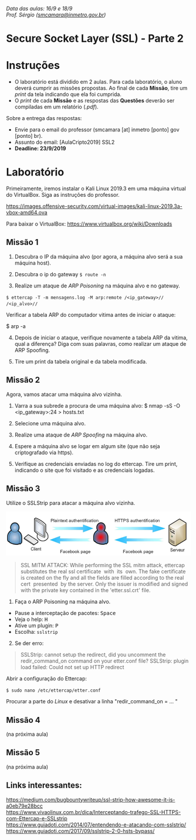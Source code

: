 *Data das aulas: 16/9 e 18/9* <br>
*Prof. Sérgio (smcamara@inmetro.gov.br)*


# Secure Socket Layer (SSL) - Parte 2


# Instruções

- O laboratório está dividido em 2 aulas. Para cada laboratório, o aluno deverá cumprir as missões propostas. Ao final de cada **Missão**, tire um *print* da tela indicando que ela foi cumprida.
- O *print* de cada **Missão** e as respostas das **Questões** deverão ser compiladas em um relatório (*.pdf*).

Sobre a entrega das respostas:
- Envie para o email do professor (smcamara [at] inmetro [ponto] gov [ponto] br).
- Assunto do email: [AulaCripto2019] SSL2
- **Deadline: 23/9/2019**

# Laboratório

Primeiramente, iremos instalar o Kali Linux 2019.3 em uma máquina virtual do VirtualBox. Siga as instruções do professor.

https://images.offensive-security.com/virtual-images/kali-linux-2019.3a-vbox-amd64.ova


Para baixar o VirtualBox: https://www.virtualbox.org/wiki/Downloads






## Missão 1

<!--
ettercap -Tp
Use  the  console  interface  and  do  not  put the interface in
              promisc mode. You will see only your traffic.
-->

1. Descubra o IP da máquina alvo (por agora, a máquina alvo será a sua máquina host).

2. Descubra o ip do gateway
`$ route -n`

3. Realize um ataque de _ARP Poisoning_ na máquina alvo e no gateway.

<!--
ettercap -T -M arp:remote /192.168.1.1// /192.168.1.2-10//

              Perform the ARP poisoning against the gateway and  the  host  in
              the  lan  between  2 and 10. The 'remote' option is needed to be
              able to sniff the remote traffic  the  hosts  make  through  the
              gateway.
-->

`$ ettercap -T -m mensagens.log -M arp:remote /<ip_gateway>// /<ip_alvo>//`


Verificar a tabela ARP do computador vitima antes de iniciar o ataque:

$ arp -a

4. Depois de iniciar o ataque, verifique novamente a tabela ARP da vitima, qual a diferença? Diga com suas palavras, como realizar um ataque de ARP Spoofing.

5. Tire um print da tabela original e da tabela modificada.






## Missão 2

Agora, vamos atacar uma máquina alvo vizinha.

1. Varra a sua subrede a procura de uma máquina alvo:
$ nmap -sS -O <ip_gateway>:24 > hosts.txt

2. Selecione uma máquina alvo. 

3. Realize uma ataque de _ARP Spoofing_ na máquina alvo.

4. Espere a máquina alvo se logar em algum site (que não seja criptografado via https).

5. Verifique as credenciais enviadas no log do ettercap. Tire um print, indicando o site que foi visitado e as credenciais logadas.

## Missão 3

Utilize o SSLStrip para atacar a máquina alvo vizinha.


![](assets/markdown-img-paste-20190916091920486.png)

> SSL MITM ATTACK: While performing the SSL mitm attack, ettercap substitutes the real ssl certificate  with  its  own. The fake certificate is created on the fly and all the fields are filled according to the real cert  presented  by the server. Only the issuer is modified and signed with the private key contained in the 'etter.ssl.crt' file.


1. Faça o ARP Poisoning na máquina alvo.

- Pause a interceptação de pacotes: <kbd>Space</kbd>
- Veja o help: <kbd>H</kbd>
- Ative um plugin: <kbd>P</kbd>
- Escolha: `sslstrip`

2. Se der erro:
> SSLStrip: cannot setup the redirect, did you uncomment the redir_command_on command on your etter.conf file?
SSLStrip: plugin load failed: Could not set up HTTP redirect

Abrir a configuração do Ettercap:

`$ sudo nano /etc/ettercap/etter.conf`

Procurar a parte do _Linux_ e desativar a linha "redir_command_on = ... "



## Missão 4

(na próxima aula)

## Missão 5

(na próxima aula)




## Links interessantes:
https://medium.com/bugbountywriteup/ssl-strip-how-awesome-it-is-a0eb79e28bcc <br>
https://www.vivaolinux.com.br/dica/Interceptando-trafego-SSL-HTTPS-com-Ettercap-e-SSLstrip <br>
https://www.guiadoti.com/2014/07/entendendo-e-atacando-com-sslstrip/ <br>
https://www.guiadoti.com/2017/09/sslstrip-2-0-hsts-bypass/ <br>
